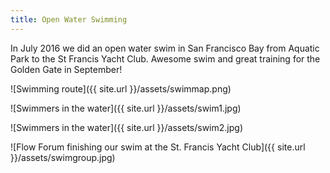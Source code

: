 ```yaml
---
title: Open Water Swimming
---
```


In July 2016 we did an open water swim in San Francisco Bay from Aquatic Park to the St Francis Yacht Club. Awesome swim and great training for the Golden Gate in September!

![Swimming route]({{ site.url }}/assets/swimmap.png)

![Swimmers in the water]({{ site.url }}/assets/swim1.jpg)

![Swimmers in the water]({{ site.url }}/assets/swim2.jpg)

![Flow Forum finishing our swim at the St. Francis Yacht Club]({{ site.url }}/assets/swimgroup.jpg)
